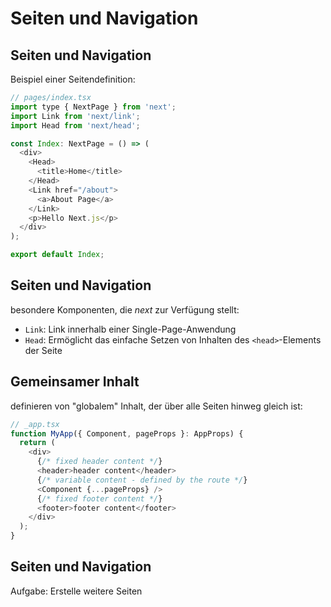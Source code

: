 # Seiten und Navigation

## Seiten und Navigation

Beispiel einer Seitendefinition:

```js
// pages/index.tsx
import type { NextPage } from 'next';
import Link from 'next/link';
import Head from 'next/head';

const Index: NextPage = () => (
  <div>
    <Head>
      <title>Home</title>
    </Head>
    <Link href="/about">
      <a>About Page</a>
    </Link>
    <p>Hello Next.js</p>
  </div>
);

export default Index;
```

## Seiten und Navigation

besondere Komponenten, die _next_ zur Verfügung stellt:

- `Link`: Link innerhalb einer Single-Page-Anwendung
- `Head`: Ermöglicht das einfache Setzen von Inhalten des `<head>`-Elements der Seite

## Gemeinsamer Inhalt

definieren von "globalem" Inhalt, der über alle Seiten hinweg gleich ist:

```js
// _app.tsx
function MyApp({ Component, pageProps }: AppProps) {
  return (
    <div>
      {/* fixed header content */}
      <header>header content</header>
      {/* variable content - defined by the route */}
      <Component {...pageProps} />
      {/* fixed footer content */}
      <footer>footer content</footer>
    </div>
  );
}
```

## Seiten und Navigation

Aufgabe: Erstelle weitere Seiten
